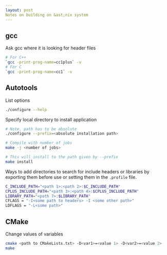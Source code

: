 ```yaml
---
layout: post
Notes on building on &ast;nix system
---
```


## gcc

Ask gcc where it is looking for header files
```bash
# For C++
`gcc -print-prog-name=cc1plus` -v
# For C
`gcc -print-prog-name=cc1` -v
```

## Autotools

List options

```bash
./configure --help
```

Specify local directory to install application

```bash
# Note, path has to be absolute
./configure --prefix=<absolute installation path>

# Compile with number of jobs
make -j <number of jobs>

# This will install to the path given by --prefix
make install
```

Ways to add directories to search for include headers or libraries
by exporting them before use or setting them in the `.profile` file.

```bash
C_INCLUDE_PATH="<path 1>:<path 2>:$C_INCLUDE_PATH"
CPLUS_INCLUDE_PATH="<path 3>:<path 4>:$CPLUS_INCLUDE_PATH"
LIBRARY_PATH="<path 7>:$LIBRARY_PATH"
CFLAGS = "-I<some path to headers> -I <some other path>"
LDFLAGS = "-L<some path>"
```

## CMake
Change values of variables

```bash
cmake <path to CMakeLists.txt> -D<var1>=<value 1> -D<var2>=<value 2>
make
```
